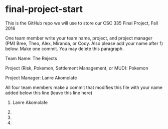 # final-project-start

This is the GitHub repo we will use to store our CSC 335 Final Project, Fall 2016


One team member write your team name, project, and project manager (PM) Bree, Theo, Alex, Miranda, or Cody.  Also please add your name after 1) below.  Make one commit.  You may delete this paragraph.


Team Name: The Rejects

Project (Risk, Pokemon, Settlement Management, or MUD): Pokemon

Project Manager: Lanre Akomolafe


All four team members make a commit that modifies this file with your name added below this line (leave this line here)

1) Lanre Akomolafe

2) 

3)

4)
